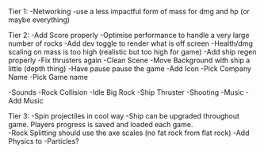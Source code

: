 Tier 1:
-Networking
-use a less impactful form of mass for dmg and hp (or maybe everything)

Tier 2:
-Add Score properly
-Optimise performance to handle a very large number of rocks
-Add dev toggle to render what is off screen
-Health/dmg scaling on mass is too high (realistic but too high for game)
-Add ship regen properly
-Fix thrusters again
-Clean Scene
-Move Background with ship a little (depth thing)
-Have pause pause the game
-Add Icon
-Pick Company Name
-Pick Game name

-Sounds
	-Rock Collision
	-Idle Big Rock
	-Ship Thruster
	-Shooting
-Music
	-Add Music

Tier 3:
-Spin projectiles in cool way 
-Ship can be upgraded throughout game. Players progress is saved and loaded each game.  
-Rock Splitting should use the axe scales (no fat rock from flat rock)
-Add Physics to
	-Particles?